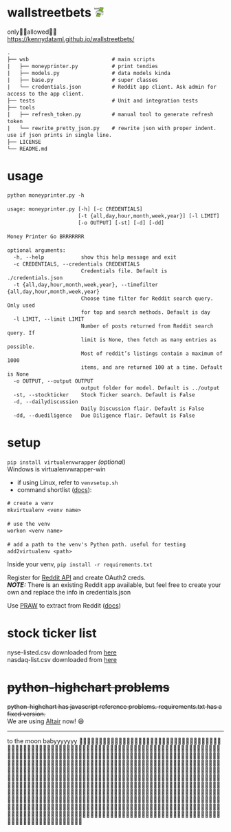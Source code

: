 # wallstreetbets <a href="https://brrr.money/"><img src="./img/moneyprinter.gif" width="25" height="25" /></a>  
only💎👐allowed🚀🌙  
https://kennydataml.github.io/wallstreetbets/

    .
    ├── wsb                           # main scripts
    |   ├── moneyprinter.py           # print tendies
    |   ├── models.py                 # data models kinda
    |   ├── base.py                   # super classes
    |   └── credentials.json          # Reddit app client. Ask admin for access to the app client.
    ├── tests                         # Unit and integration tests 
    ├── tools
    |   ├── refresh_token.py          # manual tool to generate refresh token
    |   └── rewrite_pretty_json.py    # rewrite json with proper indent. use if json prints in single line.
    ├── LICENSE
    └── README.md

# usage
```
python moneyprinter.py -h 

usage: moneyprinter.py [-h] [-c CREDENTIALS]
                       [-t {all,day,hour,month,week,year}] [-l LIMIT]
                       [-o OUTPUT] [-st] [-d] [-dd]

Money Printer Go BRRRRRRR

optional arguments:
  -h, --help            show this help message and exit
  -c CREDENTIALS, --credentials CREDENTIALS
                        Credentials file. Default is ./credentials.json
  -t {all,day,hour,month,week,year}, --timefilter {all,day,hour,month,week,year}
                        Choose time filter for Reddit search query. Only used
                        for top and search methods. Default is day
  -l LIMIT, --limit LIMIT
                        Number of posts returned from Reddit search query. If
                        limit is None, then fetch as many entries as possible.
                        Most of reddit’s listings contain a maximum of 1000
                        items, and are returned 100 at a time. Default is None
  -o OUTPUT, --output OUTPUT
                        output folder for model. Default is ../output
  -st, --stockticker    Stock Ticker search. Default is False
  -d, --dailydiscussion
                        Daily Discussion flair. Default is False
  -dd, --duediligence   Due Diligence flair. Default is False
```

# setup
`pip install virtualenvwrapper` _(optional)_  
Windows is virtualenvwrapper-win
- if using Linux, refer to `venvsetup.sh`
- command shortlist ([docs](https://virtualenvwrapper.readthedocs.io/en/latest/command_ref.html)):
```
# create a venv
mkvirtualenv <venv name>

# use the venv
workon <venv name>

# add a path to the venv's Python path. useful for testing
add2virtualenv <path>
```

Inside your venv, `pip install -r requirements.txt`

Register for [Reddit API](https://github.com/reddit-archive/reddit/wiki/OAuth2) and create OAuth2 creds.  
**_NOTE:_** There is an existing Reddit app available, but feel free to create your own and replace the info in credentials.json

Use [PRAW](https://github.com/praw-dev/praw) to extract from Reddit ([docs](https://praw.readthedocs.io/en/latest/index.html))

# stock ticker list
nyse-listed.csv downloaded from [here](https://datahub.io/core/nyse-other-listings#data)  
nasdaq-list.csv downloaded from [here](https://datahub.io/core/nasdaq-listings)

# ~~python-highchart problems~~
~~python-highchart has javascript reference problems. requirements.txt has a fixed version.~~  
We are using [Altair](https://altair-viz.github.io/index.html) now! 😄

---
to the moon babyyyyyyy 🚀🚀🚀🚀🚀🚀🚀🚀🚀🚀🚀🚀🚀🚀🚀🚀🚀🚀🚀🚀🚀🚀🚀🚀🚀🚀🚀🚀🚀🚀🚀🚀🚀🚀🚀🚀🚀🚀🚀🚀🚀🚀🚀🚀🚀🚀🚀🚀🚀🚀🚀🚀🚀🚀🚀🚀🚀🚀🚀🚀🚀🚀🚀🚀🚀🚀🚀🚀🚀🚀🚀🚀🚀🚀🚀🚀🚀🚀🚀🚀🚀🚀🚀🚀🚀🚀🚀🚀🚀🚀🚀🚀🚀🚀🚀🚀🚀🚀🚀🚀🚀🚀🚀🚀🚀🚀🚀🚀🚀🚀🚀🚀🚀🚀🚀🚀🚀🚀🚀🚀🚀🚀🚀🚀🚀🚀🚀🚀🚀🚀🚀🚀🚀🚀🚀🚀🚀🚀🚀🚀🚀🚀🚀🚀🚀🚀🚀🚀🚀🚀🚀🚀🚀🚀🚀🚀🚀🚀🚀🚀🚀🚀🚀🚀🚀🚀🚀🚀🚀🚀🚀🚀🚀🚀🚀🚀🚀🚀🚀🚀🚀🚀🚀🚀🚀🚀🚀🚀🚀🚀🚀🚀🚀🚀🚀🚀🚀🚀🚀🚀🚀🚀🚀🚀🚀🚀🚀🚀🚀🚀🚀🚀🚀🚀🚀🚀🚀🚀🚀🚀🚀🚀🚀🚀🚀🚀🚀🚀🚀🚀🚀🚀🚀🚀🚀🚀🚀🚀🚀🚀🚀🚀🚀🚀🚀🚀🚀🚀🚀🚀🚀🚀🚀🚀🚀🚀🚀🚀🚀🚀🚀🚀🚀🚀🚀🚀🚀🚀🚀🚀🚀🚀🚀🚀🚀🚀🚀🚀🚀🚀🚀🚀🚀🚀🚀🚀🚀🚀🚀🚀🚀🚀🚀🚀🚀🚀🚀🚀🚀🚀🚀🚀🚀🚀🚀🚀🚀🚀🚀🚀🚀🚀🚀🚀🚀🚀🚀🚀🚀🚀🚀🚀🚀🚀🚀🚀🚀🚀🚀🚀🚀🚀🚀🚀🚀🚀🚀🚀🚀🚀🚀🚀🚀🚀🚀🚀🚀🚀🚀🚀🚀🚀🚀🚀🚀🚀🚀🚀🚀🚀🚀🚀🚀🚀🚀🚀🚀🚀🚀🚀🚀🚀🚀🚀🚀🚀🚀🚀🚀🚀🚀🚀🚀🚀🚀🚀🚀🚀🚀🚀🚀🚀🚀🚀🚀🚀🚀🚀🚀🚀🚀🚀🚀🚀🚀🚀🚀🚀🚀🚀🚀🚀🚀🚀🚀🚀🚀🚀🚀🚀🚀🚀🚀🚀🚀🚀🚀🚀🚀🚀🚀🚀🚀🚀🚀🚀🚀🚀🚀🚀🚀🚀🚀🚀🚀🚀🚀🚀🚀🚀🚀🚀🚀🚀🚀🚀🚀🚀🚀🚀🚀🚀🚀🚀🚀🚀🚀🚀🚀🚀🚀🚀🚀🚀🚀🚀🚀🚀🚀🚀🚀🚀🚀🚀🚀🚀🚀🚀🚀🚀🚀🚀🚀🚀🚀🚀🚀🚀🚀🚀🚀🚀🚀🚀🚀🚀🚀🚀🚀🚀🚀🚀🚀🚀🚀🚀🚀🚀🚀🚀🚀🚀🚀🚀🚀🚀🚀🚀🚀🚀🚀🚀🚀🚀🚀🚀🚀🚀🚀🚀🚀🚀🚀🚀🚀🚀🚀🚀🚀🚀🚀🚀🚀🚀🚀🚀🚀🚀🚀🚀🚀🚀🚀🚀🚀🚀🚀🚀🚀🚀🚀🚀🚀🚀🚀🚀🚀🚀🚀🚀🚀🚀🚀🚀🚀🚀🚀🚀🚀🚀🚀🚀🚀🚀🌙
